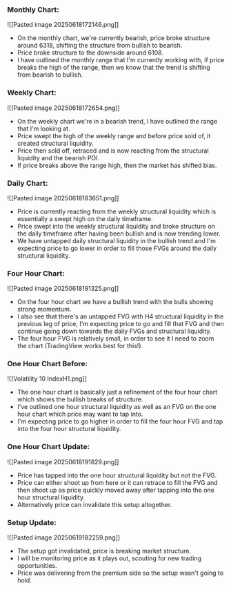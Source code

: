 
### Monthly Chart:

![[Pasted image 20250618172146.png]]

- On the monthly chart, we're currently bearish, price broke structure around 6318, shifting the structure from bullish to bearish.
- Price broke structure to the downside around 6108.
- I have outlined the monthly range that I'm currently working with, if price breaks the high of the range, then we know that the trend is shifting from bearish to bullish.

### Weekly Chart:

![[Pasted image 20250618172654.png]]

- On the weekly chart we're in a bearish trend, I have outlined the range that I'm looking at.
- Price swept the high of the weekly range and before price sold of, it created structural liquidity.
- Price then sold off, retraced and is now reacting from the structural liquidity and the bearish POI.
- If price breaks above the range high, then the market has shifted bias.

### Daily Chart:

![[Pasted image 20250618183651.png]]

- Price is currently reacting from the weekly structural liquidity which is essentially a swept high on the daily timeframe.
- Price swept into the weekly structural liquidity and broke structure on the daily timeframe after having been bullish and is now trending lower.
- We have untapped daily structural liquidity in the bullish trend and I'm expecting price to go lower in order to fill those FVGs around the daily structural liquidity.


### Four Hour Chart:

![[Pasted image 20250618191325.png]]

- On the four hour chart we have a bullish trend with the bulls showing strong momentum.
- I also see that there's an untapped FVG with H4 structural liquidity in the previous leg of price, I'm expecting price to go and fill that FVG and then continue going down towards the daily FVGs and structural liquidity.
- The four hour FVG is relatively small, in order to see it I need to zoom the chart (TradingView works best for this!).

### One Hour Chart Before:

![[Volatility 10 IndexH1.png]]

- The one hour chart is basically just a refinement of the four hour chart which shows the bullish breaks of structure.
- I've outlined one hour structural liquidity as well as an FVG on the one hour chart which price may want to tap into.
- I'm expecting price to go higher in order to fill the four hour FVG and tap into the four hour structural liquidity.

### One Hour Chart Update:

![[Pasted image 20250618191829.png]]
- Price has tapped into the one hour structural liquidity but not the FVG.
- Price can either shoot up from here or it can retrace to fill the FVG and then shoot up as price quickly moved away after tapping into the one hour structural liquidity.
- Alternatively price can invalidate this setup altogether.

### Setup Update:

![[Pasted image 20250619182259.png]]

- The setup got invalidated, price is breaking market structure.
- I will be monitoring price as it plays out, scouting for new trading opportunities.
- Price was delivering from the premium side so the setup wasn't going to hold.